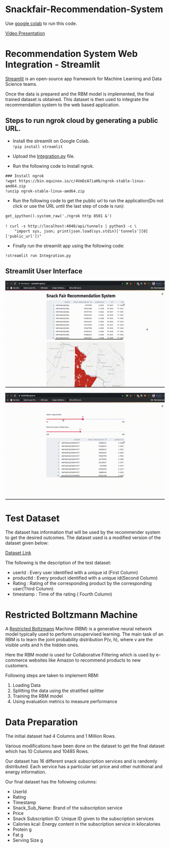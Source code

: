 # Snackfair-Recommendation-System

Use [google colab](https://colab.research.google.com/notebooks/intro.ipynb) to run this code.

[Video Presentation](https://youtu.be/le2oF0i1MBA)

# Recommendation System Web Integration - Streamlit

[Streamlit](https://www.streamlit.io/) is an open-source app framework for Machine Learning and Data Science teams.

Once the data is prepared and the RBM model is implemented, the final trained dataset is obtained. This dataset is then used to integrate the recommendation system to the web based application.

## Steps to run ngrok cloud by generating a public URL.
* Install the streamlit on Google Colab.</br>
``!pip install streamlit``
* Upload the [Integration.py](https://github.com/rxchoudhury/RBM-Recommendation-System/blob/master/My_RBM_Project/Integration.py) file.

* Run the following code to Install ngrok.
```
### Install ngrok
!wget https://bin.equinox.io/c/4VmDzA7iaHb/ngrok-stable-linux-amd64.zip
!unzip ngrok-stable-linux-amd64.zip
```
* Run the following code to get the public url to run the application(Do not click or use the URL until the last step of code is run):
```
get_ipython().system_raw('./ngrok http 8501 &')

! curl -s http://localhost:4040/api/tunnels | python3 -c \
    "import sys, json; print(json.load(sys.stdin)['tunnels'][0]['public_url'])"
```
* Finally run the streamlit app using the following code:
```
!streamlit run Integration.py
```
## Streamlit User Interface

![Visualisation Demo](streamlit_dash.gif)


![Visualisation Demo](streamlit_model.gif)


# Test Dataset

The dataset has information that will be used by the recommender system to get the desired outcomes. The dataset used is a modified version of the dataset given below:

[Dataset Link](https://www.kaggle.com/saurav9786/recommender-system-using-amazon-reviews)

The following is the description of the test dataset:

* userId : Every user identified with a unique id (First Column)
* productId : Every product identified with a unique id(Second Column)
* Rating : Rating of the corresponding product by the corresponding user(Third Column)
* timestamp : Time of the rating ( Fourth Column)


# Restricted Boltzmann Machine

A [Restricted Boltzmann](https://www.cs.toronto.edu/~rsalakhu/papers/rbmcf.pdf) Machine (RBM) is a generative neural network model typically used to perform unsupervised learning. The main task of an RBM is to learn the joint probability distribution P(v, h), where v are the visible units and h the hidden ones.

Here the RBM model is used for Collaborative Filtering which is used by e-commerce websites like Amazon to recommend products to new customers.

Following steps are taken to implement RBM:

1. Loading Data
2. Splitting the data using the stratified splitter
3. Training the RBM model
4. Using evaluation metrics to measure performance

# Data Preparation

The initial dataset had 4 Columns and 1 Million Rows.

Various modifications have been done on the dataset to get the final dataset which has 10 Columns and 10485 Rows.

Our dataset has 16 different snack subscription services and is randomly distributed. Each service has a particular set price and other nutritional and energy information.

Our final dataset has the following columns:

* UserId
* Rating
* Timestamp
* Snack_Sub_Name: Brand of the subscription service
* Price
* Snack Subscription ID: Unique ID given to the subscription services
* Calories kcal: Energy content in the subscription service in kilocalories
* Protein g
* Fat g
* Serving Size g
